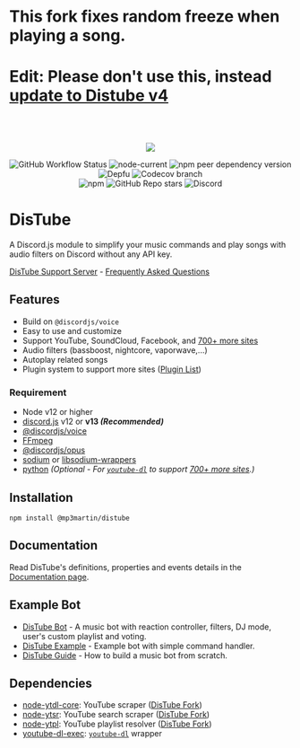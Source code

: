 # **This fork fixes random freeze when playing a song.**

# **Edit: Please don't use this, instead [update to Distube v4](https://distube.js.org/guide/additional-info/update.html#updating-from-v3-to-v4)**

<br><br>

<div align="center">
  <p>
    <a href="https://nodei.co/npm/distube/"><img src="https://nodei.co/npm/distube.png?downloads=true&downloadRank=true&stars=true"></a>
  </p>
  <p>
    <img alt="GitHub Workflow Status" src="https://img.shields.io/github/workflow/status/skick1234/DisTube/Testing?label=Tests&logo=github&style=flat-square">
    <img alt="node-current" src="https://img.shields.io/node/v/distube?logo=node.js&logoColor=white&style=flat-square">
    <img alt="npm peer dependency version" src="https://img.shields.io/npm/dependency-version/distube/peer/discord.js?label=discord.js&logo=discord&logoColor=white&style=flat-square">
    <img alt="Depfu" src="https://img.shields.io/depfu/skick1234/DisTube?style=flat-square">
    <img alt="Codecov branch" src="https://img.shields.io/codecov/c/github/skick1234/DisTube?logo=codecov&logoColor=white&style=flat-square&token=WWDYRRSEQW">
    <br>
    <img alt="npm" src="https://img.shields.io/npm/dt/distube?logo=npm&style=flat-square">
    <img alt="GitHub Repo stars" src="https://img.shields.io/github/stars/skick1234/DisTube?logo=github&logoColor=white&style=flat-square">
    <img alt="Discord" src="https://img.shields.io/discord/732254550689316914?logo=discord&logoColor=white&style=flat-square">
  </p>
</div>

# DisTube

A Discord.js module to simplify your music commands and play songs with audio filters on Discord without any API key.

[DisTube Support Server](https://discord.gg/feaDd9h) - [Frequently Asked Questions](https://discord.gg/feaDd9h)

## Features

- Build on `@discordjs/voice`
- Easy to use and customize
- Support YouTube, SoundCloud, Facebook, and [700+ more sites](https://ytdl-org.github.io/youtube-dl/supportedsites.html)
- Audio filters (bassboost, nightcore, vaporwave,...)
- Autoplay related songs
- Plugin system to support more sites ([Plugin List](https://distube.js.org/#/docs/DisTube/stable/plugin/list))

### Requirement

- Node v12 or higher
- [discord.js](https://discord.js.org) v12 or **v13 _(Recommended)_**
- [@discordjs/voice](https://github.com/discordjs/voice)
- [FFmpeg](https://www.ffmpeg.org/download.html)
- [@discordjs/opus](https://github.com/discordjs/opus)
- [sodium](https://www.npmjs.com/package/sodium) or [libsodium-wrappers](https://www.npmjs.com/package/libsodium-wrappers)
- [python](https://www.python.org/) _(Optional - For [`youtube-dl`](https://youtube-dl.org/) to support [700+ more sites](https://ytdl-org.github.io/youtube-dl/supportedsites.html).)_

## Installation

```npm
npm install @mp3martin/distube
```

## Documentation

Read DisTube's definitions, properties and events details in the [Documentation page](https://distube.js.org/).

## Example Bot

- [DisTube Bot](https://skick.xyz/DisTube) - A music bot with reaction controller, filters, DJ mode, user's custom playlist and voting.
- [DisTube Example](https://github.com/distubejs/example) - Example bot with simple command handler.
- [DisTube Guide](https://distube.js.org/guide) - How to build a music bot from scratch.

## Dependencies

- [node-ytdl-core](https://github.com/fent/node-ytdl-core): YouTube scraper ([DisTube Fork](https://github.com/distubejs/node-ytdl-core))
- [node-ytsr](https://github.com/TimeForANinja/node-ytsr): YouTube search scraper ([DisTube Fork](https://github.com/distubejs/ytsr))
- [node-ytpl](https://github.com/TimeForANinja/node-ytpl): YouTube playlist resolver ([DisTube Fork](https://github.com/distubejs/ytpl))
- [youtube-dl-exec](https://github.com/microlinkhq/youtube-dl-exec): [`youtube-dl`](https://youtube-dl.org/) wrapper
